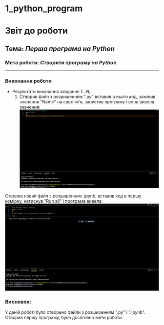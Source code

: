# 1_python_program
# Звіт до роботи
## Тема: _Перша програма на Python_
### Мета роботи: _Створити програму на Python_
---
### Виконання роботи
- Результати виконання завдання *1...N*;
    1. Створив файл з розришенням ".py" вставив в нього код, замінив значення "Name" на своє ім'я, запустив програму і вона вивела значення:
    ![alt text](https://github.com/OlegKolobych/oop/raw/main/lab1/image/Screenshot_1.png)

Створив  новий файл з розширенням .ipynb, вставив код в першу комірку, натиснув "Run all" і програма вивела: ![alt text](https://github.com/OlegKolobych/oop/raw/main/lab1/image/Screenshot_2.png)



### Висновок: 
У даній роботі було створено файли з розширенням ".py" i ".ipynb". Створив першу програму, було досягнено мети роботи.
